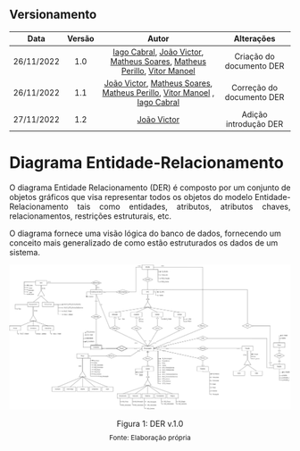   ## Versionamento

|Data | Versão | Autor | Alterações | 
|:--:|:------:| :-----------------------------------------: | :--------: | 
|26/11/2022|  1.0   | [Iago Cabral](https://github.com/iagocabral), [João Victor](https://github.com/CorreiaJV),  [Matheus Soares](https://github.com/MtsSrs),  [Matheus Perillo](https://github.com/MatheusPerillo), [Vitor Manoel](https://github.com/Vitormanoel17)  | Criação do documento DER |
|26/11/2022|  1.1   | [João Victor](https://github.com/CorreiaJV),  [Matheus Soares](https://github.com/MtsSrs),  [Matheus Perillo](https://github.com/MatheusPerillo), [Vitor Manoel](https://github.com/Vitormanoel17) , [Iago Cabral](https://github.com/iagocabral) | Correção do documento DER | 
|27/11/2022|  1.2   | [João Victor](https://github.com/CorreiaJV) | Adição introdução DER | 

# Diagrama Entidade-Relacionamento

<p style="text-align: justify">
O diagrama Entidade Relacionamento (DER) é composto por um conjunto de objetos gráficos que visa representar todos os objetos do modelo Entidade-Relacionamento tais como entidades, atributos, atributos chaves, relacionamentos, restrições estruturais, etc.

O diagrama fornece uma visão lógica do banco de dados, fornecendo um conceito mais generalizado de como estão estruturados os dados de um sistema.

 </p>

<img src= 'imgs/DER_v1.1.png'> </img>
<div style="text-align: center">
<p>Figura 1: DER v.1.0</p>
<p style="margin-top: -1%; font-size: 12px">Fonte: Elaboração própria</p>
</div>
